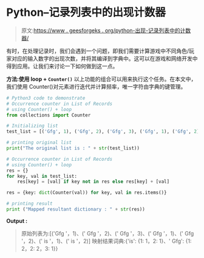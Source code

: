# Python–记录列表中的出现计数器

> 原文:[https://www . geesforgeks . org/python-出现-记录列表中的计数器/](https://www.geeksforgeeks.org/python-occurrence-counter-in-list-of-records/)

有时，在处理记录时，我们会遇到一个问题，即我们需要计算游戏中不同角色/玩家对应的输入数字的出现次数，并将其编译到字典中。这可以在游戏和网络开发中得到应用。让我们来讨论一下如何做到这一点。

**方法:使用 loop + `Counter()`**
以上功能的组合可以用来执行这个任务。在本文中，我们使用 Counter()对元素进行迭代并计算频率，唯一字符由字典的键管理。

```py
# Python3 code to demonstrate 
# Occurrence counter in List of Records
# using Counter() + loop
from collections import Counter

# Initializing list
test_list = [('Gfg', 1), ('Gfg', 2), ('Gfg', 3), ('Gfg', 1), ('Gfg', 2), ('is', 1), ('is', 2)]

# printing original list
print("The original list is : " + str(test_list))

# Occurrence counter in List of Records
# using Counter() + loop
res = {}
for key, val in test_list:
    res[key] = [val] if key not in res else res[key] + [val]

res = {key: dict(Counter(val)) for key, val in res.items()}

# printing result 
print ("Mapped resultant dictionary : " + str(res))
```

**Output :**

> 原始列表为:[('Gfg '，1)、(' Gfg '，2)、(' Gfg '，3)、(' Gfg '，1)、(' Gfg '，2)、(' is '，1)、(' is '，2)]
> 映射结果词典:{'is': {1: 1，2: 1}、' Gfg': {1: 2，2: 2，3: 1}}